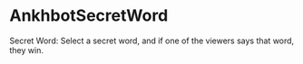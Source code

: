 # AnkhbotSecretWord
Secret Word: Select a secret word, and if one of the viewers says that word, they win.
